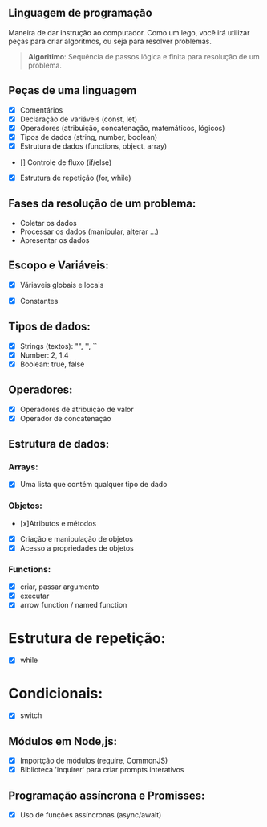 ## Linguagem de programação
Maneira de dar instrução ao computador.
Como um lego, você irá utilizar peças para criar algoritmos, ou seja para resolver problemas.

> **Algoritimo**: Sequência de passos lógica e finita para resolução de um problema.

## Peças de uma linguagem
- [X] Comentários
- [x] Declaração de variáveis (const, let)
- [x] Operadores (atribuição, concatenação, matemáticos, lógicos)
- [x] Tipos de dados (string, number, boolean)
- [x] Estrutura de dados (functions, object, array)
- [] Controle de fluxo (if/else)
- [x] Estrutura de repetição (for, while)

## Fases da resolução de um problema:
- Coletar os dados
- Processar os dados (manipular, alterar ...)
- Apresentar os dados

## Escopo e Variáveis:
- [x] Váriaveis globais e locais
- [x] Constantes


## Tipos de dados:
- [x] Strings (textos): "", '', ``
- [x] Number: 2, 1.4
- [x] Boolean: true, false

## Operadores:
- [x] Operadores de atribuição de valor
- [x] Operador de concatenação

## Estrutura de dados:

### Arrays:
- [x] Uma lista que contém qualquer tipo de dado

### Objetos:

- [x]Atributos e métodos
- [x] Criação e manipulação de objetos
- [x] Acesso a propriedades de objetos

### Functions:
- [x] criar, passar argumento
- [x] executar
- [x] arrow function / named function

# Estrutura de repetição:
- [x] while

# Condicionais:
- [x] switch

## Módulos em Node,js:
- [x] Importção de módulos (require, CommonJS)
- [x] Biblioteca 'inquirer' para criar prompts interativos

## Programação assíncrona e Promisses:
- [x] Uso de funções assíncronas (async/await)